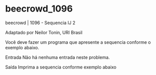 # beecrowd_1096

beecrowd | 1096 - Sequencia IJ 2

Adaptado por Neilor Tonin, URI  Brasil

Você deve fazer um programa que apresente a sequencia conforme o exemplo abaixo.

Entrada
Não há nenhuma entrada neste problema.

Saída
Imprima a sequencia conforme exemplo abaixo